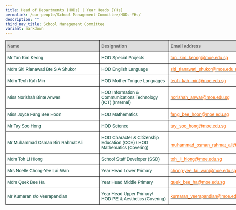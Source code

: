 ```yaml
---
title: Head of Departments (HODs) | Year Heads (YHs)
permalink: /our-people/School-Management-Committee/HODs-YHs/
description: ""
third_nav_title: School Management Committee
variant: markdown
---
```

<style type="text/css">
.tg  {border-collapse:collapse;border-spacing:0;margin:0px auto;}
.tg td{border-color:black;border-style:solid;border-width:1px;font-family:Arial, sans-serif;font-size:14px;
  overflow:hidden;padding:10px 5px;word-break:normal;}
.tg th{border-color:black;border-style:solid;border-width:1px;font-family:Arial, sans-serif;font-size:14px;
  font-weight:normal;overflow:hidden;padding:10px 5px;word-break:normal;}
.tg .tg-yhj3{background-color:#FFF;color:#0C463A;text-align:left;vertical-align:middle}
.tg .tg-feqv{background-color:#DDD;color:#666;font-weight:bold;text-align:left;vertical-align:middle}
.tg .tg-o5fr{background-color:#FFF;color:#FD6500;text-align:left;vertical-align:middle}
</style>
<table class="tg" style="undefined; table-layout: fixed; width: 820px">
<colgroup>
<col style="width: 300px">
<col style="width: 220px">
<col style="width: 300px">
</colgroup>
<tbody>
  <tr>
    <td class="tg-feqv"><span style="color:#666">Name</span></td>
    <td class="tg-feqv"><span style="color:#666">Designation</span></td>
    <td class="tg-feqv"><span style="color:#666">Email address</span></td>
  </tr>
  <tr>
    <td class="tg-yhj3">Mr Tan Kim Keong<br></td>
    <td class="tg-yhj3">HOD Special Projects<br></td>
    <td class="tg-o5fr"><a href="mailto:tan_kim_keong@moe.edu.sg"><span style="text-decoration:none;color:#FD6500">tan_kim_keong@moe.edu.sg</span></a><br></td>
  </tr>
  <tr>
    <td class="tg-yhj3">Mdm Siti Rianawati Bte S A Shukor<br></td>
    <td class="tg-yhj3">HOD English Language</td>
    <td class="tg-o5fr"><a href="mailto:siti_rianawati_shukor@moe.edu.sg"><span style="text-decoration:none;color:#FD6500">siti_rianawati_shukor@moe.edu.sg</span></a><br></td>
  </tr>
	 <tr>
    <td class="tg-yhj3">Mdm Teoh Kah Min<br></td>
    <td class="tg-yhj3">HOD Mother Tongue Languages</td>
    <td class="tg-o5fr"><a href="mailto:teoh_kah_min@moe.edu.sg"><span style="text-decoration:none;color:#FD6500">teoh_kah_min@moe.edu.sg</span></a><br></td>
  </tr>
  <tr>
    <td class="tg-yhj3">Miss Norishah Binte Anwar<br></td>
    <td class="tg-yhj3"> HOD Information &amp; Communications Technology (ICT) (Internal)</td>
    <td class="tg-o5fr"><a href="mailto:norishah_anwar@moe.edu.sg"><span style="text-decoration:none;color:#FD6500">norishah_anwar@moe.edu.sg</span></a> </td>
  </tr>
  <tr>
    <td class="tg-yhj3">Miss Joyce Fang Bee Hoon<br></td>
    <td class="tg-yhj3">HOD Mathematics </td>
    <td class="tg-o5fr"><a href="mailto:fang_bee_hoon@moe.edu.sg"><span style="text-decoration:none;color:#FD6500">fang_bee_hoon@moe.edu.sg</span></a> </td>
  </tr>
  <tr>
    <td class="tg-yhj3"> Mr Tay Soo Hong</td>
    <td class="tg-yhj3"> HOD Science</td>
    <td class="tg-o5fr"><a href="mailto:tay_soo_hong@moe.edu.sg"><span style="text-decoration:none;color:#FD6500">tay_soo_hong@moe.edu.sg</span></a> </td>
  </tr>
  <tr>
    <td class="tg-yhj3"> Mr Muhammad Osman Bin Rahmat Ali</td>
    <td class="tg-yhj3"> HOD Character &amp; Citizenship Education (CCE) / HOD Mathematics (Covering)<br></td>
    <td class="tg-o5fr"><a href="mailto:muhammad_osman_rahmat_ali@moe.edu.sg"><span style="text-decoration:none;color:#FD6500"><br>muhammad_osman_rahmat_ali@moe.edu.sg</span></a> </td>
  </tr>
  <tr>
    <td class="tg-yhj3">Mdm Toh Li Hiong<br></td>
    <td class="tg-yhj3"> School Staff Developer (SSD)<br></td>
    <td class="tg-o5fr"><a href="mailto:toh_li_hiong@moe.edu.sg"><span style="text-decoration:none;color:#FD6500">toh_li_hiong@moe.edu.sg</span></a> </td>
  </tr>
  <tr>
    <td class="tg-yhj3">Mrs Noelle Chong-Yee Lai Wan<br></td>
    <td class="tg-yhj3">Year Head Lower Primary<br></td>
    <td class="tg-yhj3"><a href="mailto:chong-yee_lai_wan@moe.edu.sg"><span style="text-decoration:none;color:#FD6500">chong-yee_lai_wan@moe.edu.sg</span></a> </td>
  </tr>
  <tr>
    <td class="tg-yhj3"> Mdm Quek Bee Ha</td>
    <td class="tg-yhj3">  Year Head Middle Primary</td>
    <td class="tg-o5fr"><a href="mailto:quek_bee_ha@moe.edu.sg"><span style="text-decoration:none;color:#FD6500">quek_bee_ha@moe.edu.sg</span></a> </td>
  </tr>
  <tr>
    <td class="tg-yhj3">Mr Kumaran s/o Veerapandian<br></td>
    <td class="tg-yhj3">Year Head Upper Primary/ <br>HOD PE &amp; Aesthetics (Covering) <br></td>
    <td class="tg-o5fr"><a href="mailto:kumaran_veerapandian@moe.edu.sg"><span style="text-decoration:none;color:#FD6500">kumaran_veerapandian@moe.edu.sg</span></a> </td>
</tr>
</tbody>
</table>